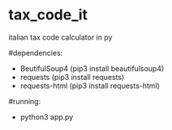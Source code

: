 # tax_code_it
italian tax code calculator in py 

#dependencies: 
- BeutifulSoup4 (pip3 install beautifulsoup4)
- requests (pip3 install requests)
- requests-html (pip3 install requests-html)

#running:
- python3 app.py
